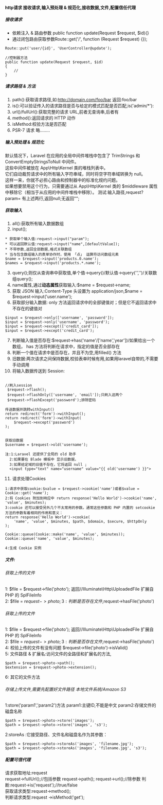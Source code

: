 #### http请求 接收请求,输入预处理 & 规范化,接收数据,文件,配置信任代理
##### 接收请求  
* 依赖注入 & 路由参数 public function update(Request $request, $id){}
* 通过闭包路由获取参数Route::get('/', function (Request $request) {});  

```
Route::put('user/{id}', 'UserController@update');

//控制器方法
public function update(Request $request, $id)
{
	//
}
```


##### 请求路径 & 方法
1. path():获取请求路径,如:http://domain.com/foo/bar 返回:foo/bar
2. is():可以验证传入的请求路径是否与给定的模式匹配是否匹配,is('admin/*'):
3. url()/fullUrl():获取完整的请求 URL,前者无查询串,后者有
4. method():返回请求的 HTTP 动作
5. isMethod:校验方法是否匹配
6. PSR-7 请求 略........

##### 输入预处理 & 规范化  
默认情况下，Laravel 在应用的全局中间件堆栈中包含了 TrimStrings 和 ConvertEmptyStringsToNull 中间件。  
这些中间件被放在 App\Http\Kernel 类的堆栈列表中。  
它们自动裁剪请求中的所有输入字符串域，同时将空字符串域转换为 null。  
这样一来，你就不必担心路由和控制器中的标准化规约问题。  
如果想要禁用这个行为，只需要通过从 App\Http\Kernel 类的 $middleware 属性中移除它（相当于从应用的中间件堆栈中移除）。
测试:输入路径,request?param= 有上述两行,返回null;无返回"";

##### 获取输入
1. all():获取所有输入数据数组
2. input();
```
* 获取单个输入值:request->input("param");
* 可以返回默认值:request->input("name",[defaultValue]);
* 不带参数,返回全部数据,格式关联数组
* 当与包含数组输入的表单协作时，使用 「点」 运算符访问数组元素 
$name = $request->input('products.0.name');
$names = $request->input('products.*.name');
```
3. query();则仅从查询串中获取值,单个值->query()/默认值->query('','')/关联数组query();
4. name属性,通过**动态属性**获取输入:$name = $request->name;
5. 获取 JSON 输入:Content-Type 头设置为 application/json,$name = $request->input('user.name');
6. 获取部分输入数据:  only 方法返回请求中的全部键值对；但是它不返回请求中不存在的键值对
```
$input = $request->only(['username', 'password']);
$input = $request->only('username', 'password');
$input = $request->except(['credit_card']);
$input = $request->except('credit_card');
```
7. 判断输入值是否存在:$request->has('name'/['name','year'])/如果给出一个数组， has 方法将判断在请求中，指定的值是否全部存在
8. 判断一个值在请求中是否存在，并且不为空,用filled() 方法
9. 旧数据:两次请求之间保持数据,校验表单时候有用,如果用laravel自带的,不需要手动调用
10. 将输入数据传送到 Session:  

```

//刷入session
 $request->flash();
 $request->flashOnly(['username', 'email']);只刷入这两个
 $request->flashExcept('password');排除密码

传送数据并跳转withInput() 
return redirect('form')->withInput();
return redirect('form')->withInput(
    $request->except('password')
);
 
 
获取旧数据
$username = $request->old('username');

注:1:Laravel 还提供了全局的 old 助手
  2:如果要在 Blade 模板中 显示旧数据，
  3:如果给定域的旧值不存在，它将返回 null ;
  <input type="text" name="username" value="{{ old('username') }}">
```

11. 请求处理Cookies  
```
1:请求中获取cookie:$value = $request->cookie('name')或者$value = Cookie::get('name');
2:将 Cookies 附加到响应中 return response('Hello World')->cookie('name', 'value', $minutes);
3:cookie 还可以接受另外几个不太常用的参数。通常这些参数和 PHP 内置的 setcookie 方法的参数有着相同的作用和意义：
return response('Hello World')->cookie(
    'name', 'value', $minutes, $path, $domain, $secure, $httpOnly
);

Cookie::queue(Cookie::make('name', 'value', $minutes));
Cookie::queue('name', 'value', $minutes);

4:生成 Cookie 实例

```

##### 文件: 
###### 获取上传的文件
1: $file = $request->file('photo'); 返回//Illuminate\Http\UploadedFile 扩展自 PHP 的 SplFileInfo   
2: $file = $request->photo;    
3: 判断是否存在文件,$request->hasFile('photo')  

###### 获取上传的文件
1: $file = $request->file('photo'); 返回//Illuminate\Http\UploadedFile 扩展自 PHP 的 SplFileInfo   
2: $file = $request->photo;    
3: 判断是否存在文件,$request->hasFile('photo')  
4: 校验上传的文件有没有问题 $request->file('photo')->isValid()  
5:  文件路径 & 扩展名:访问文件的全路径和扩展名的方法,
```
$path = $request->photo->path();
$extension = $request->photo->extension();
```
6: 其它的文件方法

###### 存储上传文件,需要先配置好文件路径 本地文件系统/Amazon S3
1:store('param1','param2')方法
param1:主键ID,不能是中文
param2:存储文件的磁盘名称

```
$path = $request->photo->store('images');
$path = $request->photo->store('images', 's3');
```

2:storeAs :它接受路径、文件名和磁盘名作为其参数：  
```
$path = $request->photo->storeAs('images', 'filename.jpg');
$path = $request->photo->storeAs('images', 'filename.jpg', 's3');
```




##### 配置可信代理






请求获取地址:request  
request->fullUrl();//包括参数  request->path(); request->url();//除参数
判断:request->is('request');//true/false  
获取请求类型:request->method();  
判断请求类型:request ->isMethod('get');
